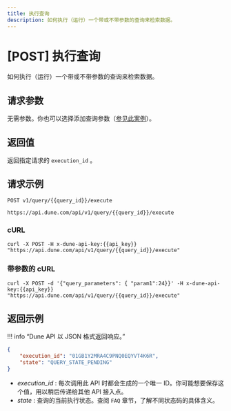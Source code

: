 ```yaml
---
title: 执行查询
description: 如何执行（运行）一个带或不带参数的查询来检索数据。
---
```

# [POST] 执行查询

如何执行（运行）一个带或不带参数的查询来检索数据。

## 请求参数

无需参数。你也可以选择添加查询参数（[参见此案例](#curl-with-parameters)）。

## 返回值

返回指定请求的 `execution_id` 。

## 请求示例

```
POST v1/query/{{query_id}}/execute

https://api.dune.com/api/v1/query/{{query_id}}/execute
```

### cURL

```
curl -X POST -H x-dune-api-key:{{api_key}} "https://api.dune.com/api/v1/query/{{query_id}}/execute"
```

### 带参数的 cURL

```
curl -X POST -d '{"query_parameters": { "param1":24}}' -H x-dune-api-key:{{api_key}}  "https://api.dune.com/api/v1/query/{{query_id}}/execute"
```

## 返回示例

!!! info “Dune API 以 JSON 格式返回响应。”

```json
{
    "execution_id": "01GB1Y2MRA4C9PNQ0EQYVT4K6R",
    "state": "QUERY_STATE_PENDING"
}
```

 - *execution_id* : 每次调用此 API 时都会生成的一个唯一 ID。你可能想要保存这个值，用以稍后传递给其他 API 接入点。
 - *state* : 查询的当前执行状态。查阅 `FAQ` 章节，了解不同状态码的具体含义。
